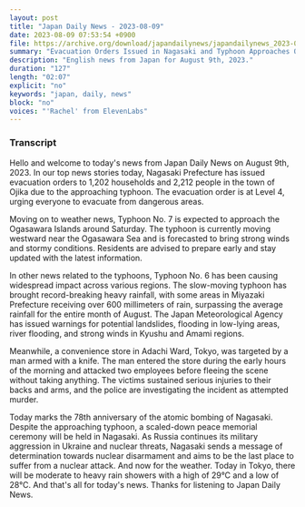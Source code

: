 ```yaml
---
layout: post
title: "Japan Daily News - 2023-08-09"
date: 2023-08-09 07:53:54 +0900
file: https://archive.org/download/japandailynews/japandailynews_2023-08-09.mp3
summary: "Evacuation Orders Issued in Nagasaki and Typhoon Approaches Ogasawara Islands, & more…"
description: "English news from Japan for August 9th, 2023."
duration: "127"
length: "02:07"
explicit: "no"
keywords: "japan, daily, news"
block: "no"
voices: "'Rachel' from ElevenLabs"
---
```


### Transcript

Hello and welcome to today's news from Japan Daily News on August 9th, 2023. In our top news stories today, Nagasaki Prefecture has issued evacuation orders to 1,202 households and 2,212 people in the town of Ojika due to the approaching typhoon. The evacuation order is at Level 4, urging everyone to evacuate from dangerous areas.

Moving on to weather news, Typhoon No. 7 is expected to approach the Ogasawara Islands around Saturday. The typhoon is currently moving westward near the Ogasawara Sea and is forecasted to bring strong winds and stormy conditions. Residents are advised to prepare early and stay updated with the latest information.

In other news related to the typhoons, Typhoon No. 6 has been causing widespread impact across various regions. The slow-moving typhoon has brought record-breaking heavy rainfall, with some areas in Miyazaki Prefecture receiving over 600 millimeters of rain, surpassing the average rainfall for the entire month of August. The Japan Meteorological Agency has issued warnings for potential landslides, flooding in low-lying areas, river flooding, and strong winds in Kyushu and Amami regions.

Meanwhile, a convenience store in Adachi Ward, Tokyo, was targeted by a man armed with a knife. The man entered the store during the early hours of the morning and attacked two employees before fleeing the scene without taking anything. The victims sustained serious injuries to their backs and arms, and the police are investigating the incident as attempted murder.

Today marks the 78th anniversary of the atomic bombing of Nagasaki. Despite the approaching typhoon, a scaled-down peace memorial ceremony will be held in Nagasaki. As Russia continues its military aggression in Ukraine and nuclear threats, Nagasaki sends a message of determination towards nuclear disarmament and aims to be the last place to suffer from a nuclear attack. And now for the weather. Today in Tokyo, there will be moderate to heavy rain showers with a high of 29°C and a low of 28°C.  And that's all for today's news. Thanks for listening to Japan Daily News.
